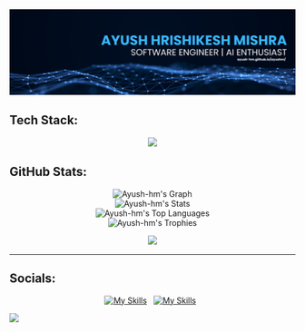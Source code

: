 <img src="Banner.png"/>

## Tech Stack:
<p align="center">
  <a href="https://skillicons.dev">
    <img src="https://skillicons.dev/icons?i=java,py,js,r,html,css,nodejs,express,react,nextjs,postman,tailwind,figma,tensorflow,bitbucket,mysql,mongodb,opencv,vscode,git&perline=10" />
  </a>
</p>


## GitHub Stats: 
<div style: align="center">

![Ayush-hm's Graph](http://github-profile-summary-cards.vercel.app/api/cards/profile-details?username=Ayush-hm&theme=midnight_purple) <br/>
![Ayush-hm's Stats](https://github-readme-stats.vercel.app/api?username=Ayush-hm&theme=midnight-purple&show_icons=true&hide_border=true&count_private=true) <br/>
![Ayush-hm's Top Languages](https://github-readme-stats.vercel.app/api/top-langs/?username=Ayush-hm&theme=midnight-purple&show_icons=true&hide_border=true&layout=compact)<br/>
![Ayush-hm's Trophies](https://github-profile-trophy.vercel.app/?username=Ayush-hm&row=1&theme=darkhub&no-frame=true)

  
</div>

<div align="center">

  ![](https://quotes-github-readme.vercel.app/api?type=horizontal&theme=radical&no-frame=true)
</div>

---
## Socials:
<div align="center"> 
  
<a href="https://www.linkedin.com/in/ayush-h-mishra/">![My Skills](https://skillicons.dev/icons?i=linkedin)</a> &nbsp;
<a href="https://twitter.com/AyushHrishikesh">![My Skills](https://skillicons.dev/icons?i=twitter)</a> &nbsp;

</div>

[![](https://visitcount.itsvg.in/api?id=Ayush-hm&icon=0&color=0)](https://visitcount.itsvg.in)

